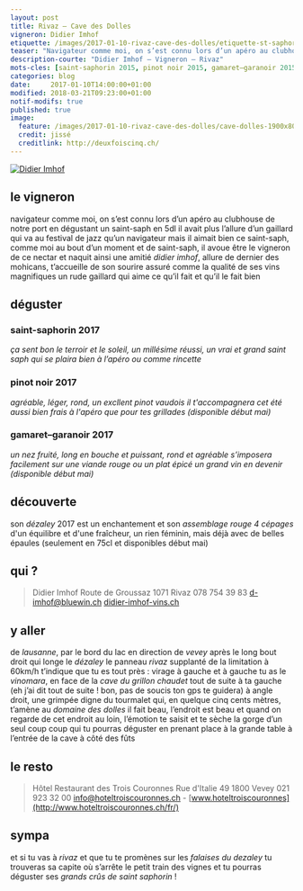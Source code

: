 ```yaml
---
layout: post
title: Rivaz — Cave des Dolles
vigneron: Didier Imhof
etiquette: /images/2017-01-10-rivaz-cave-des-dolles/etiquette-st-saphorin-desert.jpg
teaser: "Navigateur comme moi, on s’est connu lors d’un apéro au clubhouse de notre port en dégustant un saint-saph en 5dl il avait plus l’allure d’un gaillard qui va au festival de jazz qu’un navigateur mais il aimait bien ce st-saph’, ..."
description-courte: "Didier Imhof — Vigneron — Rivaz"
mots-cles: [saint-saphorin 2015, pinot noir 2015, gamaret–garanoir 2015]
categories: blog
date:     2017-01-10T14:00:00+01:00
modified: 2018-03-21T09:23:00+01:00
notif-modifs: true
published: true
image:
  feature: /images/2017-01-10-rivaz-cave-des-dolles/cave-dolles-1900x800.jpg
  credit: jissé
  creditlink: http://deuxfoiscinq.ch/
---
```


[![Didier Imhof][i1]][i1]

[i1]: ../../images/2017-01-10-rivaz-cave-des-dolles/imhof_2.jpg


## le vigneron
navigateur comme moi, on s’est connu lors d’un apéro au clubhouse de notre port en dégustant un saint-saph en 5dl
il avait plus l’allure d’un gaillard qui va au festival de jazz qu’un navigateur mais il aimait bien ce saint-saph, comme moi
au bout d’un moment et de saint-saph, il avoue être le vigneron de ce nectar et naquit ainsi une amitié
*didier imhof*, allure de dernier des mohicans, t’accueille de son sourire assuré comme la qualité de ses vins magnifiques
un rude gaillard qui aime ce qu’il fait et qu’il le fait bien

## déguster

### saint-saphorin 2017
*ça sent bon le terroir et le soleil, un millésime réussi, un vrai et grand saint saph
qui se plaira bien à l’apéro ou comme rincette*

### pinot noir 2017
*agréable, léger, rond, un excllent pinot vaudois
il t'accompagnera cet été aussi bien frais à l'apéro que pour tes grillades (disponible début mai)*

### gamaret–garanoir 2017
*un nez fruité, long en bouche et puissant, rond et agréable
s’imposera facilement sur une viande rouge ou un plat épicé
un grand vin en devenir (disponible début mai)*

## découverte
son *dézaley* 2017 est un enchantement et son *assemblage rouge 4 cépages* d'un équilibre et d'une fraîcheur, un rien féminin, mais déjà avec de belles épaules
(seulement en 75cl et disponibles début mai)

## qui ?
> Didier Imhof
> Route de Groussaz
> 1071 Rivaz
> 078 754 39 83
> [d-imhof@bluewin.ch](mailto:d-imhof@bluewin.ch)
> [didier-imhof-vins.ch](http://didier-imhof-vins.ch/)

## y aller
de *lausanne*, par le bord du lac en direction de *vevey*
après le long bout droit qui longe le *dézaley* le panneau *rivaz* supplanté de la limitation à 60km/h t’indique que tu es tout près : virage à gauche et à gauche tu as le *vinomara*,
en face de la *cave du grillon chaudet* tout de suite à ta gauche (eh j’ai dit tout de suite ! bon, pas de soucis ton gps te guidera) à angle droit, une grimpée digne du tourmalet qui, en quelque cinq cents mètres, t’amène au *domaine des dolles*
il fait beau, l’endroit est beau et quand on regarde de cet endroit au loin, l’émotion te saisit et te sèche la gorge d’un seul coup
coup qui tu pourras déguster en prenant place à la grande table à l’entrée de la cave à côté des fûts

## le resto
> Hôtel Restaurant des Trois Couronnes
> Rue d'Italie 49
> 1800 Vevey
> 021 923 32 00
> [info@hoteltroiscouronnes.ch](mailto:info@hoteltroiscouronnes.ch) - [www.hoteltroiscouronnes](http://www.hoteltroiscouronnes.ch/fr/)

## sympa
et si tu vas à *rivaz* et que tu te promènes sur les *falaises du dezaley* tu trouveras sa capite où s’arrête le petit train des vignes et tu pourras déguster ses *grands crûs de saint saphorin* !
